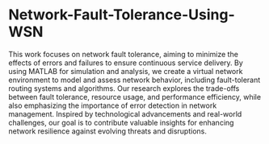# Network-Fault-Tolerance-Using-WSN
This work focuses on network fault tolerance, aiming to minimize the effects of errors and failures to ensure continuous service delivery. By using MATLAB for simulation and analysis, we create a virtual network environment to model and assess network behavior, including fault-tolerant routing systems and algorithms. Our research explores the trade-offs between fault tolerance, resource usage, and performance efficiency, while also emphasizing the importance of error detection in network management. Inspired by technological advancements and real-world challenges, our goal is to contribute valuable insights for enhancing network resilience against evolving threats and disruptions.
